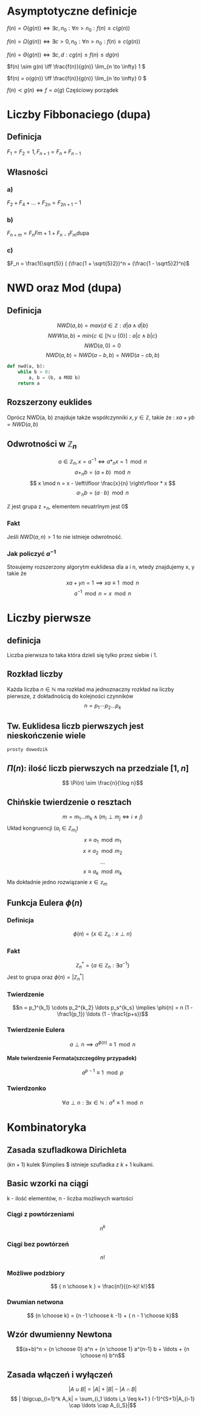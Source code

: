 # Asymptotyczne definicje

$f(n) = O(g(n)) \iff \exists c, n_0 : \forall n > n_0: f(n) \leq c (g(n) )$

$f(n) = \Omega(g(n)) \iff \exists c > 0, n_0: \forall n > n_0:  f(n) \geq c( g(n))$

$f(n) = \Theta (g(n)) \iff \exists c,d : c g(n) \leq f(n) \leq d g(n)$ 

$f(n) \sim g(n) \iff \frac{f(n)}{g(n)} \lim_{n \to \infty} 1 $

$f(n) = o(g(n)) \iff \frac{f(n)}{g(n)} \lim_{n \to \infty} 0 $

$f(n) \prec g(n) \iff f = o(g)$
Częściowy porządek

# Liczby Fibbonaciego (dupa)
## Definicja
$F_1 = F_2 = 1, F_{n+1} = F_n + F_{n-1}$
## Własności
### a)
$F_2 + F_4 + \ldots + F_{2n} = F_{2n+1} -1$
### b)
$F_{n+m} = F_n F{m+1} + F_{n-1}F_{m}$dupa
### c)
$F_n = \frac1{\sqrt{5}} ( (\frac{1 + \sqrt{5}2})^n + (\frac{1 - \sqrt5}2)^n)$


# NWD oraz Mod (dupa)

## Definicja
$$ NWD (a, b) = max \{ d \in \mathbb{Z} : d | a \land d | b \}$$
$$ NWW (a, b) = min \{ c \in [\mathbb{N} \cup \{ 0\} ] : a | c \land b | c \}$$
$$ NWD (a, 0) = 0$$
$$ NWD (a, b) = NWD (a-b, b) = NWD(a -cb, b)$$

```python
def nwd(a, b):
    while b > 0:
        a, b = (b, a MOD b)
    return a
```

## Rozszerzony euklides
Oprócz NWD(a, b) znajduje także współczynniki $x,y \in \mathbb{Z}$, takie że :
$xa + yb = NWD(a,b)$

## Odwrotności w $\mathbb{Z}_n$

$$a \in \mathbb{Z}_n, x = a^{-1} \iff a *_n x = 1 \mod n$$
$$ a +_n b = (a + b) \mod n$$
$$ x \mod n = x - \left\lfloor \frac{x}{n} \right\rfloor * x $$
$$ a \cdot_n b = (a \cdot b) \mod n$$


$\mathbb{Z}$ jest grupa z $+_n$, elementem neuatrlnym jest 0$

### Fakt
Jeśli $NWD (a, n) > 1$ to nie istnieje odwrotność.

### Jak policzyć $a^{-1}$ 
Stosujemy rozszerzony algorytm euklidesa dla a i n, wtedy znajdujemy x, y takie że $$xa + yn = 1 \implies xa \equiv 1 \mod n$$
$$ a^{-1} \mod n = x \mod n$$

# Liczby pierwsze
## definicja
Liczba pierwsza to taka która dzieli się tylko przez siebie i 1.

## Rozkład liczby 
Każda liczba $n \in \mathbb{N}$ ma rozkład ma jednoznaczny rozkład na liczby pierwsze, z dokładnością do kolejności czynników
$$ n = p_1 \cdots p_2 \ldots p_k$$

## Tw. Euklidesa liczb pierwszych jest nieskończenie wiele
    prosty dowodzik

## $\Pi (n):$ ilość liczb pierwszych na przedziale $[1, n]$
$$ \Pi(n) \sim \frac{n}{\log n}$$

## Chińskie twierdzenie o resztach
$$ m = m_1 \ldots m_k \land( m_i \perp m_j \iff i \neq j)$$ 
Układ kongruencji $(a_i \in \mathbb{Z}_{m_i})$
$$ x \equiv a_1 \mod m_1$$
$$ x \equiv a_2 \mod m_2$$
$$\ldots$$
$$x \equiv a_k \mod m_k$$
Ma dokładnie jedno rozwiązanie $x \in \mathbb{z}_m$

## Funkcja Eulera $\phi (n)$
### Definicja
$$ \phi (n) = \{ x \in \mathbb{Z}_n : x \perp n\}$$

### Fakt
$$\mathbb{Z}_n^* = \{ a \in \mathbb{Z}_n : \exists a^{-1} \}$$
Jest to grupa oraz $\phi(n) = |\mathbb{Z}_n^*|$

### Twierdzenie
$$n = p_1^{k_1} \cdots p_2^{k_2} \ldots p_s^{k_s} \implies \phi(n) = n (1 - \frac1{p_1}) \ldots (1 - \frac1{p+s})$$

### Twierdzenie Eulera 
$$a \perp n \implies a^{\phi(n)} \equiv 1 \mod n$$

####  Małe twierdzenie Fermata(szczególny przypadek)
$$a^{p-1} \equiv 1 \mod p$$

### Twierdzonko
$$\forall a \perp n: \exists x \in \mathbb{N} :  a^x \equiv 1 \mod n$$

# Kombinatoryka
## Zasada szufladkowa Dirichleta
$(kn + 1)$ kulek $\implies $ istnieje szufladka z $k+1$ kulkami.

## Basic wzorki na ciągi
k - ilość elementów, n - liczba możliwych wartości
### Ciągi z powtórzeniami 

$$n^k$$
### Ciągi bez powtórzeń
$$ n!$$
### Możliwe podzbiory
$$ { n \choose k } = \frac{n!}{(n-k)! k!}$$

### Dwumian netwona
$$ {n \choose k} = {n -1 \choose k -1} + { n - 1 \choose k}$$

## Wzór dwumienny Newtona
$$(a+b)^n = {n \choose 0} a^n + {n \choose 1} a^{n-1} b + \ldots + {n \choose n} b^n$$

## Zasada włączeń i wyłączeń
$$ |A \cup B| = |A| + |B| - |A \cap B|$$
$$ | \bigcup_{i=1}^k A_k| = \sum_{i_1 \ldots i_s \leq k+1 } (-1)^{S+1}|A_{i-1} \cap \ldots \cap A_{i_S}|$$



 